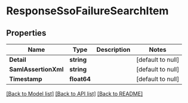 # ResponseSsoFailureSearchItem

## Properties
Name | Type | Description | Notes
------------ | ------------- | ------------- | -------------
**Detail** | **string** |  | [default to null]
**SamlAssertionXml** | **string** |  | [default to null]
**Timestamp** | **float64** |  | [default to null]

[[Back to Model list]](../README.md#documentation-for-models) [[Back to API list]](../README.md#documentation-for-api-endpoints) [[Back to README]](../README.md)

